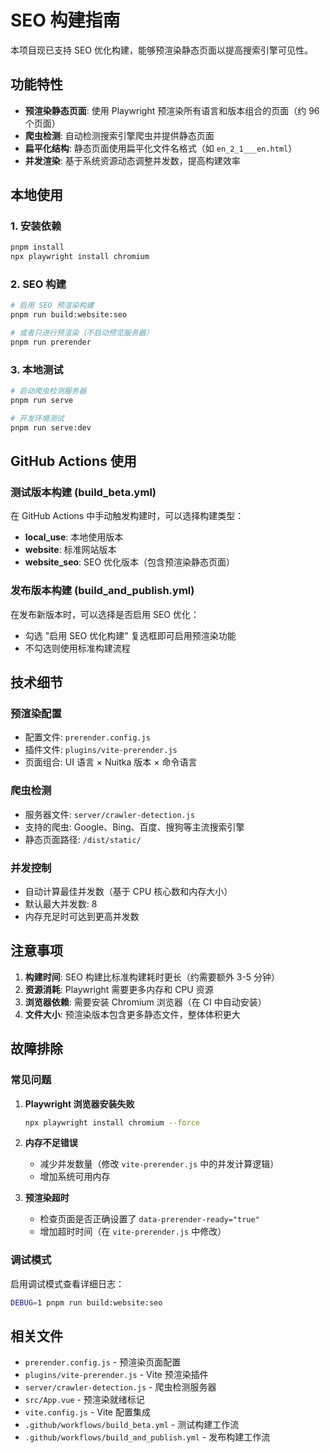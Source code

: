 # SEO 构建指南

本项目现已支持 SEO 优化构建，能够预渲染静态页面以提高搜索引擎可见性。

## 功能特性

-   **预渲染静态页面**: 使用 Playwright 预渲染所有语言和版本组合的页面（约 96 个页面）
-   **爬虫检测**: 自动检测搜索引擎爬虫并提供静态页面
-   **扁平化结构**: 静态页面使用扁平化文件名格式（如 `en_2_1___en.html`）
-   **并发渲染**: 基于系统资源动态调整并发数，提高构建效率

## 本地使用

### 1. 安装依赖

```bash
pnpm install
npx playwright install chromium
```

### 2. SEO 构建

```bash
# 启用 SEO 预渲染构建
pnpm run build:website:seo

# 或者只进行预渲染（不启动预览服务器）
pnpm run prerender
```

### 3. 本地测试

```bash
# 启动爬虫检测服务器
pnpm run serve

# 开发环境测试
pnpm run serve:dev
```

## GitHub Actions 使用

### 测试版本构建 (build_beta.yml)

在 GitHub Actions 中手动触发构建时，可以选择构建类型：

-   **local_use**: 本地使用版本
-   **website**: 标准网站版本
-   **website_seo**: SEO 优化版本（包含预渲染静态页面）

### 发布版本构建 (build_and_publish.yml)

在发布新版本时，可以选择是否启用 SEO 优化：

-   勾选 "启用 SEO 优化构建" 复选框即可启用预渲染功能
-   不勾选则使用标准构建流程

## 技术细节

### 预渲染配置

-   配置文件: `prerender.config.js`
-   插件文件: `plugins/vite-prerender.js`
-   页面组合: UI 语言 × Nuitka 版本 × 命令语言

### 爬虫检测

-   服务器文件: `server/crawler-detection.js`
-   支持的爬虫: Google、Bing、百度、搜狗等主流搜索引擎
-   静态页面路径: `/dist/static/`

### 并发控制

-   自动计算最佳并发数（基于 CPU 核心数和内存大小）
-   默认最大并发数: 8
-   内存充足时可达到更高并发数

## 注意事项

1. **构建时间**: SEO 构建比标准构建耗时更长（约需要额外 3-5 分钟）
2. **资源消耗**: Playwright 需要更多内存和 CPU 资源
3. **浏览器依赖**: 需要安装 Chromium 浏览器（在 CI 中自动安装）
4. **文件大小**: 预渲染版本包含更多静态文件，整体体积更大

## 故障排除

### 常见问题

1. **Playwright 浏览器安装失败**

    ```bash
    npx playwright install chromium --force
    ```

2. **内存不足错误**

    - 减少并发数量（修改 `vite-prerender.js` 中的并发计算逻辑）
    - 增加系统可用内存

3. **预渲染超时**
    - 检查页面是否正确设置了 `data-prerender-ready="true"`
    - 增加超时时间（在 `vite-prerender.js` 中修改）

### 调试模式

启用调试模式查看详细日志：

```bash
DEBUG=1 pnpm run build:website:seo
```

## 相关文件

-   `prerender.config.js` - 预渲染页面配置
-   `plugins/vite-prerender.js` - Vite 预渲染插件
-   `server/crawler-detection.js` - 爬虫检测服务器
-   `src/App.vue` - 预渲染就绪标记
-   `vite.config.js` - Vite 配置集成
-   `.github/workflows/build_beta.yml` - 测试构建工作流
-   `.github/workflows/build_and_publish.yml` - 发布构建工作流
